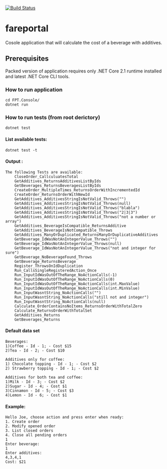 [![Build Status](https://bkucheriavyi.visualstudio.com/Ultimate%20Game/_apis/build/status/bkucheriavyi.fareportal?branchName=master)](https://bkucheriavyi.visualstudio.com/Ultimate%20Game/_build/latest?definitionId=7&branchName=master)

# fareportal
Cosole application that will calculate the cost of a beverage with additives. 

## Prerequisites
Packed version of application requires only .NET Core 2.1 runtime installed and latest .NET Core CLI tools.

### How to run application
```
cd FPT.Console/
dotnet run 
```
### How to run tests (from root derictory)
```
dotnet test
```
#### List available tests:
```
dotnet test -t
```
#### Output :
```
The following Tests are available:
    CloseOrder_CallculuatesTotal
    GetAdditives_ReturnsAdditivesListByIds
    GetBeverages_ReturnsBeveragesListByIds
    CreateOrder_MultipleTimes_ReturnsOrderWithIncrementedId
    CreateOrder_ReturnsOrderWithNewId
    GetAdditives_AdditivesStringIsNotValid_Throws("")
    GetAdditives_AdditivesStringIsNotValid_Throws(null)
    GetAdditives_AdditivesStringIsNotValid_Throws("blabla")
    GetAdditives_AdditivesStringIsNotValid_Throws("2|3|3")
    GetAdditives_AdditivesStringIsNotValid_Throws("not a number or array")
    GetAdditives_BeverageIsCompatible_ReturnsAdditive
    GetAdditives_BeverageIsNotCompatible_Throws
    GetAdditives_ManyOrDuplicated_ReturnsManyOrDuplicativeAdditives
    GetBeverage_IdWasNotAnIntegerValue_Throws("")
    GetBeverage_IdWasNotAnIntegerValue_Throws(null)
    GetBeverage_IdWasNotAnIntegerValue_Throws("not and integer for sure")
    GetBeverage_NoBeverageFound_Throws
    GetBeverage_ReturnsBeverage
    Register_ThrowsOnIdDuplication
    Run_CallsSingleRegisteredAction_Once
    Run_InputIdWasOutOfTheRange_NoActionCalls(-1)
    Run_InputIdWasOutOfTheRange_NoActionCalls(0)
    Run_InputIdWasOutOfTheRange_NoActionCalls(int.MaxValue)
    Run_InputIdWasOutOfTheRange_NoActionCalls(int.MinValue)
    Run_InputWasntString_NoActionCalls("")
    Run_InputWasntString_NoActionCalls("still not and integer")
    Run_InputWasntString_NoActionCalls(null)
    Calculate_OrderContainsNoItems_ReturnsOrderWithTotalZero
    Calculate_ReturnsOrderWithTotalSet
    GetAdditives_Returns
    GetBeverages_Returns
```
#### Default data set
```
Beverages:
1)Coffee - Id - 1; - Cost $15
2)Tea - Id - 2; - Cost $10

Additives only for coffee:
1) Chocolate topping - Id - 1; - Cost $2
2) Strawberry topping - Id - 1; - Cost $2

Additives for both tea and coffee:
1)Milk - Id - 3; - Cost $2
2)Sugar - Id - 4; - Cost $1
3)Cinnamon - Id - 5; - Cost $3
4)Lemon - Id - 6; - Cost $1
```

#### Example:
```
Hello Joe, choose action and press enter when ready:
1. Create order
2. Modify opened order
3. List closed orders
4. Close all pending orders
1
Enter beverage:
1
Enter additives:
4,3,4,1
Cost: $21
```
